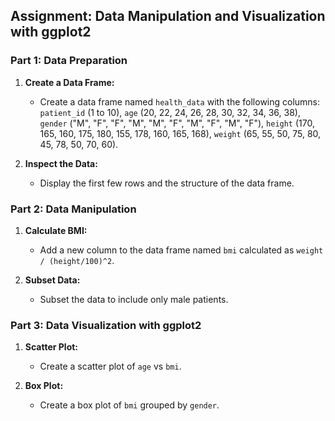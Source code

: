 
## Assignment: Data Manipulation and Visualization with ggplot2

### Part 1: Data Preparation
1. **Create a Data Frame:**
   - Create a data frame named `health_data` with the following columns: `patient_id` (1 to 10), `age` (20, 22, 24, 26, 28, 30, 32, 34, 36, 38), `gender` ("M", "F", "F", "M", "M", "F", "M", "F", "M", "F"), `height` (170, 165, 160, 175, 180, 155, 178, 160, 165, 168), `weight` (65, 55, 50, 75, 80, 45, 78, 50, 70, 60).

2. **Inspect the Data:**
   - Display the first few rows and the structure of the data frame.

### Part 2: Data Manipulation
1. **Calculate BMI:**
   - Add a new column to the data frame named `bmi` calculated as `weight / (height/100)^2`.

2. **Subset Data:**
   - Subset the data to include only male patients.

### Part 3: Data Visualization with ggplot2
1. **Scatter Plot:**
   - Create a scatter plot of `age` vs `bmi`.

2. **Box Plot:**
   - Create a box plot of `bmi` grouped by `gender`.
